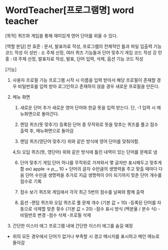 # WordTeacher[프로그램명] word teacher

[목적] 퀴즈와 게임을 통해 재미있게 영어 단어를 외울 수 있다.

[역할 분담]
안 효준 : 문서, 발표자료 작성, 프로그램의 전체적인 틀과 파일 입출력 기능 코드 작성
이 성빈 : 소 주제 선정, 여러 퀴즈 기능들과 단어 맞추기 게임 코드 작성
강 민홍 : 대 주제 선정, 발표자료 작성, 발표, 단어 입력, 삭제, 옵션 기능 코드 작성

[기능]
1. 사용자 프로필 기능
	프로그램 시작 시 이름을 입력 받아서
	해당 프로필이 존재할 경우 비밀번호를 입력 받아 로그인하고
	존재하지 않을 경우 새로운 프로필을 만든다.

2. 메뉴 화면
	1) 새로운 단어 추가
		새로운 영어 단어와 한글 뜻을 입력 받는다.
		단, -1 입력 시 메뉴화면으로 돌아간다.

	2) 랜덤 퀴즈(뜻 맞추기)
		등록된 단어 중 무작위로 뜻을 맞추는 퀴즈를 풀고
		점수 출력 후, 메뉴화면으로 돌아감

	3) 랜덤 퀴즈(영단어 맞추기)
		위와 같은 방식에 영어 단어를 맞춰야함.

	4,5) 오답 퀴즈(뜻, 영단어)
		위와 같은 방식에 틀린 내역이 있는 단어를 문제로 냄

	6) 단어 맞추기 게임
		단어 하나를 무작위로 가져와서 몇 글자만 표시해두고 맞추게 함
		ex) apple -> _p___
		10 + 단어의 글자 수만큼의 생명력을 주고
		맞출 때마다 다음 단어 수만큼 생명력을 추가로 지급
		생명력이 0이 되기까지 맞춘 단어 개수를 점수로 기록

	7) 점수 보기
		퀴즈와 게임에서 각각 최근 5번의 점수를 날짜와 함께 출력	

	8) 옵션
		-랜덤 퀴즈와 오답 퀴즈로 풀 문제 개수 (기본 값 = 10)
		-등록된 단어를 자동으로 삭제할 맞춘 횟수 (기본 값 = 20)
		-점수 표시 방식 (백분율 / 분수 식)
		-비밀번호 변경
		-점수 삭제
		-프로필 삭제

3. 간단한 이스터 에그
	프로그램 내에 간단한 이스터 에그를 숨길 예정

* 위의 모든 경우에서 단어가 없거나 부족할 시 경고 메시지를 표시하고 메인 메뉴로 돌아감
